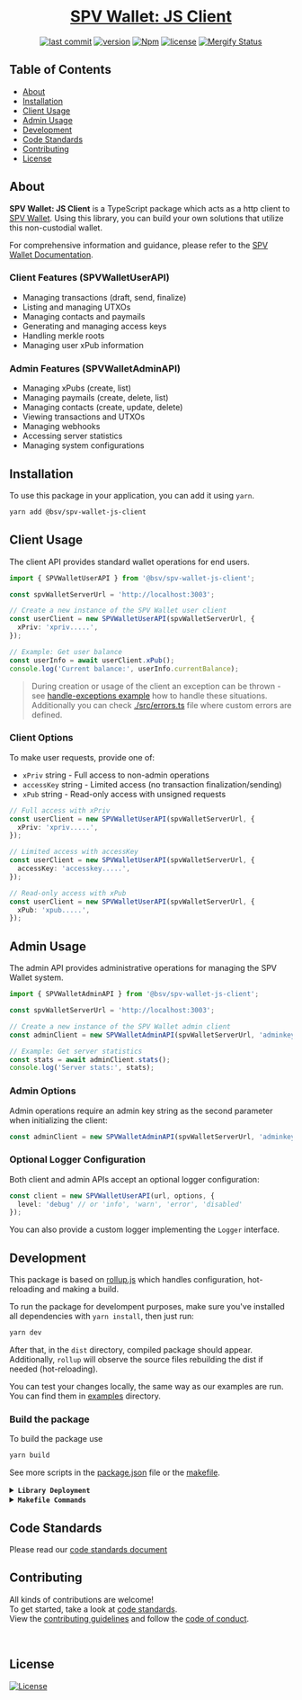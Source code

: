 <div align="center">

# [SPV Wallet: JS Client](https://www.npmjs.com/package/@bsv/spv-wallet-js-client)

[![last commit](https://img.shields.io/github/last-commit/bitcoin-sv/spv-wallet-js-client.svg?style=flat&v=2)](https://github.com/bitcoin-sv/spv-wallet-js-client/commits/main)
[![version](https://img.shields.io/github/release-pre/bitcoin-sv/spv-wallet-js-client.svg?style=flat&v=2)](https://github.com/bitcoin-sv/spv-wallet-js-client/releases)
[![Npm](https://img.shields.io/npm/v/@bsv/spv-wallet-js-client?style=flat&v=2)](https://www.npmjs.com/package/@bsv/spv-wallet-js-client)
[![license](https://img.shields.io/badge/license-Open%20BSV-brightgreen.svg?style=flat&v=2)](/LICENSE)
[![Mergify Status](https://img.shields.io/endpoint.svg?url=https://api.mergify.com/v1/badges/bitcoin-sv/spv-wallet-js-client&style=flat&v=2)](https://mergify.io)
<br/>
</div>

## Table of Contents

- [About](#about)
- [Installation](#installation)
- [Client Usage](#client-usage)
- [Admin Usage](#admin-usage)
- [Development](#development)
- [Code Standards](#code-standards)
- [Contributing](#contributing)
- [License](#license)

## About

**SPV Wallet: JS Client** is a TypeScript package which acts as a http client to [SPV Wallet](https://github.com/bitcoin-sv/spv-wallet).
Using this library, you can build your own solutions that utilize this non-custodial wallet.

For comprehensive information and guidance, please refer to the [SPV Wallet Documentation](https://docs.bsvblockchain.org/network-topology/applications/spv-wallet).

### Client Features (SPVWalletUserAPI)
- Managing transactions (draft, send, finalize)
- Listing and managing UTXOs
- Managing contacts and paymails
- Generating and managing access keys
- Handling merkle roots
- Managing user xPub information

### Admin Features (SPVWalletAdminAPI) 
- Managing xPubs (create, list)
- Managing paymails (create, delete, list)
- Managing contacts (create, update, delete)
- Viewing transactions and UTXOs
- Managing webhooks
- Accessing server statistics
- Managing system configurations

## Installation

To use this package in your application, you can add it using `yarn`.

```bash
yarn add @bsv/spv-wallet-js-client
```

## Client Usage

The client API provides standard wallet operations for end users.

```typescript
import { SPVWalletUserAPI } from '@bsv/spv-wallet-js-client';

const spvWalletServerUrl = 'http://localhost:3003';

// Create a new instance of the SPV Wallet user client
const userClient = new SPVWalletUserAPI(spvWalletServerUrl, {
  xPriv: 'xpriv.....',
});

// Example: Get user balance
const userInfo = await userClient.xPub();
console.log('Current balance:', userInfo.currentBalance);
```

> During creation or usage of the client an exception can be thrown - see [handle-exceptions example](./examples/handle-exceptions.ts) how to handle these situations.
> Additionally you can check [./src/errors.ts](./src/errors.ts) file where custom errors are defined.

### Client Options

To make user requests, provide one of:
- `xPriv` string - Full access to non-admin operations
- `accessKey` string - Limited access (no transaction finalization/sending)
- `xPub` string - Read-only access with unsigned requests

```typescript
// Full access with xPriv
const userClient = new SPVWalletUserAPI(spvWalletServerUrl, {
  xPriv: 'xpriv.....',
});

// Limited access with accessKey
const userClient = new SPVWalletUserAPI(spvWalletServerUrl, {
  accessKey: 'accesskey.....',
});

// Read-only access with xPub
const userClient = new SPVWalletUserAPI(spvWalletServerUrl, {
  xPub: 'xpub.....',
});
```

## Admin Usage

The admin API provides administrative operations for managing the SPV Wallet system.

```typescript
import { SPVWalletAdminAPI } from '@bsv/spv-wallet-js-client';

const spvWalletServerUrl = 'http://localhost:3003';

// Create a new instance of the SPV Wallet admin client
const adminClient = new SPVWalletAdminAPI(spvWalletServerUrl, 'adminkey.....');

// Example: Get server statistics
const stats = await adminClient.stats();
console.log('Server stats:', stats);
```

### Admin Options

Admin operations require an admin key string as the second parameter when initializing the client:

```typescript
const adminClient = new SPVWalletAdminAPI(spvWalletServerUrl, 'adminkey.....');
```

### Optional Logger Configuration

Both client and admin APIs accept an optional logger configuration:
```typescript
const client = new SPVWalletUserAPI(url, options, {
  level: 'debug' // or 'info', 'warn', 'error', 'disabled'
});
```

You can also provide a custom logger implementing the `Logger` interface.

## Development

This package is based on [rollup.js](https://rollupjs.org/) which handles configuration, hot-reloading and making a build.

To run the package for develompent purposes, make sure you've installed all dependencies with `yarn install`, then just run:

```bash
yarn dev
```

After that, in the `dist` directory, compiled package should appear. Additionally, `rollup` will observe the source files rebuilding the dist if needed (hot-reloading).

You can test your changes locally, the same way as our examples are run. You can find them in [examples](./examples) directory.

### Build the package

To build the package use

```bash
yarn build
```

See more scripts in the [package.json](package.json) file or the [makefile](Makefile).

<details>
<summary><strong><code>Library Deployment</code></strong></summary>
<br/>

Releases are automatically created when you create a new [git tag](https://git-scm.com/book/en/v2/Git-Basics-Tagging)!

If you want to manually make releases, please install GoReleaser:

[goreleaser](https://github.com/goreleaser/goreleaser) for easy binary or library deployment to Github and can be installed:

- **using make:** `make install-releaser`
- **using brew:** `brew install goreleaser`

The [.goreleaser.yml](.goreleaser.yml) file is used to configure [goreleaser](https://github.com/goreleaser/goreleaser).

<br/>

### Automatic Releases on Tag Creation (recommended)

Automatic releases via [Github Actions](.github/workflows/release.yml) from creating a new tag:

```shell
make tag version=1.2.3
```

<br/>

### Manual Releases (optional)

Use `make release-snap` to create a snapshot version of the release, and finally `make release` to ship to production (manually).

<br/>

</details>

<details>
<summary><strong><code>Makefile Commands</code></strong></summary>
<br/>

View all `makefile` commands

```shell script
make help
```

List of all current commands:

```text
audit                         Checks for vulnerabilities in dependencies
clean                         Remove previous builds and any test cache data
help                          Show this help message
install                       Installs the dependencies for the package
install-all-contributors      Installs all contributors locally
outdated                      Checks for outdated packages via npm
publish                       Will publish the version to npm
release                       Full production release (creates release in Github)
release                       Run after releasing - deploy to npm
release-snap                  Test the full release (build binaries)
release-test                  Full production test release (everything except deploy)
replace-version               Replaces the version in HTML/JS (pre-deploy)
tag                           Generate a new tag and push (tag version=0.0.0)
tag-remove                    Remove a tag if found (tag-remove version=0.0.0)
tag-update                    Update an existing tag to current commit (tag-update version=0.0.0)
test                          Will run unit tests
update-contributors           Regenerates the contributors html/list
```

</details>

## Code Standards

Please read our [code standards document](.github/CODE_STANDARDS.md)

## Contributing

All kinds of contributions are welcome!
<br/>
To get started, take a look at [code standards](.github/CODE_STANDARDS.md).
<br/>
View the [contributing guidelines](.github/CODE_STANDARDS.md#3-contributing) and follow the [code of conduct](.github/CODE_OF_CONDUCT.md).

<br/>

## License

[![License](https://img.shields.io/badge/license-Open%20BSV-brightgreen.svg?style=flat&v=2)](/LICENSE)
